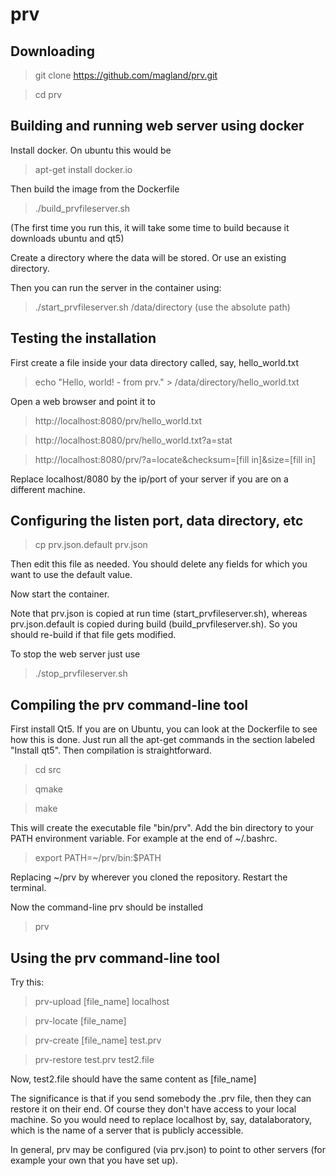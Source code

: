 # prv

## Downloading

> git clone https://github.com/magland/prv.git

> cd prv

## Building and running web server using docker

Install docker. On ubuntu this would be

> apt-get install docker.io

Then build the image from the Dockerfile

> ./build_prvfileserver.sh

(The first time you run this, it will take some time to build because it downloads ubuntu and qt5)

Create a directory where the data will be stored. Or use an existing directory.

Then you can run the server in the container using:

> ./start_prvfileserver.sh /data/directory (use the absolute path)

## Testing the installation

First create a file inside your data directory called, say, hello_world.txt

> echo "Hello, world! - from prv." > /data/directory/hello_world.txt

Open a web browser and point it to

> http://localhost:8080/prv/hello_world.txt

> http://localhost:8080/prv/hello_world.txt?a=stat

> http://localhost:8080/prv/?a=locate&checksum=[fill in]&size=[fill in]

Replace localhost/8080 by the ip/port of your server if you are on a different machine.

## Configuring the listen port, data directory, etc

> cp prv.json.default prv.json

Then edit this file as needed. You should delete any fields for which you want to use the default value.

Now start the container.

Note that prv.json is copied at run time (start_prvfileserver.sh), whereas prv.json.default is copied during build (build_prvfileserver.sh). So you should re-build if that file gets modified.

To stop the web server just use

> ./stop_prvfileserver.sh

## Compiling the prv command-line tool

First install Qt5. If you are on Ubuntu, you can look at the Dockerfile to see how this is done. Just run all the apt-get commands in the section labeled "Install qt5". Then compilation is straightforward.

> cd src

> qmake

> make

This will create the executable file "bin/prv". Add the bin directory to your PATH environment variable. For example at the end of ~/.bashrc.

> export PATH=~/prv/bin:$PATH

Replacing ~/prv by wherever you cloned the repository. Restart the terminal.

Now the command-line prv should be installed

> prv

## Using the prv command-line tool

Try this:

> prv-upload [file_name] localhost

> prv-locate [file_name]

> prv-create [file_name] test.prv

> prv-restore test.prv test2.file

Now, test2.file should have the same content as [file_name]

The significance is that if you send somebody the .prv file, then they can restore it on their end. Of course they don't have access to your local machine. So you would need to replace localhost by, say, datalaboratory, which is the name of a server that is publicly accessible.

In general, prv may be configured (via prv.json) to point to other servers (for example your own that you have set up).





